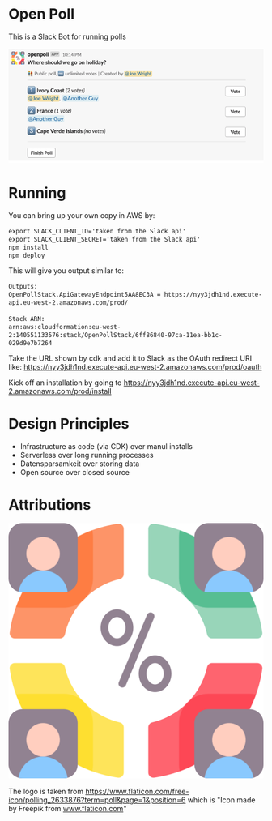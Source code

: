 # Open Poll

This is a Slack Bot for running polls

![Example poll in Slack](docs/screenshot.png)

# Running

You can bring up your own copy in AWS by:

```
export SLACK_CLIENT_ID='taken from the Slack api'
export SLACK_CLIENT_SECRET='taken from the Slack api'
npm install
npm deploy

```

This will give you output similar to:

```
Outputs:
OpenPollStack.ApiGatewayEndpoint5AA8EC3A = https://nyy3jdh1nd.execute-api.eu-west-2.amazonaws.com/prod/

Stack ARN:
arn:aws:cloudformation:eu-west-2:140551133576:stack/OpenPollStack/6ff86840-97ca-11ea-bb1c-029d9e7b7264
```

Take the URL shown by cdk and add it to Slack as the OAuth redirect URI like: https://nyy3jdh1nd.execute-api.eu-west-2.amazonaws.com/prod/oauth

Kick off an installation by going to https://nyy3jdh1nd.execute-api.eu-west-2.amazonaws.com/prod/install

# Design Principles

- Infrastructure as code (via CDK) over manul installs
- Serverless over long running processes
- Datensparsamkeit over storing data
- Open source over closed source

# Attributions

![OpenPoll logo](docs/logo.png)

The logo is taken from https://www.flaticon.com/free-icon/polling_2633876?term=poll&page=1&position=6 which is "Icon made by Freepik from www.flaticon.com"
